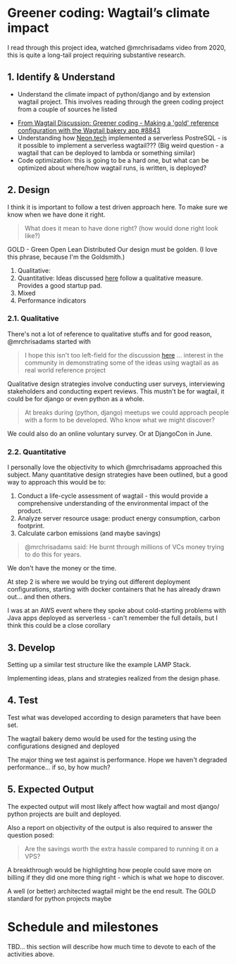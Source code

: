 # Greener coding: Wagtail’s climate impact
I read through this project idea, watched @mrchrisadams video from 2020, this is quite a long-tail project requiring substantive research.

## 1. Identify & Understand
- Understand the climate impact of python/django and by extension wagtail project.
This involves reading through the green coding project from a couple of sources he listed
* [From Wagtail Discussion: Greener coding - Making a 'gold' reference configuration with the Wagtail bakery app #8843](https://github.com/wagtail/wagtail/discussions/8843)
* Understanding how [Neon.tech](https://neon.tech/docs/introduction) implemented a serverless PostreSQL - is it possible to implement a serverless wagtail??? (Big weird question - a wagtail that can be deployed to lambda or something similar)
* Code optimization: this is going to be a hard one, but what can be optimized about where/how wagtail runs, is written, is deployed?


## 2. Design
I think it is important to follow a test driven approach here. To make sure we know when we have done it right. 
>What does it mean to have done right? (how would done right look like?)

GOLD - Green Open Lean Distributed
Our design must be golden. (I love this phrase, because I'm the Goldsmith.)

1. Qualitative: 
2. Quantitative: Ideas discussed [here](https://www.cloudcarbonfootprint.org/docs/methodology/) follow a qualitative measure. Provides a good startup pad.
3. Mixed
4. Performance indicators

### 2.1. Qualitative
There's not a lot of reference to qualitative stuffs and for good reason, @mrchrisadams started with 
>I hope this isn't too left-field for the discussion [here](https://github.com/wagtail/wagtail/discussions/8843) ... interest in the community in demonstrating some of the ideas using wagtail as as real world reference project

Qualitative design strategies involve conducting user surveys, interviewing stakeholders and conducting expert reviews. This mustn't be for wagtail, it could be for django or even python as a whole.
>At breaks during (python, django) meetups we could approach people with a form to be developed. Who know what we might discover? 

We could also do an online voluntary survey. Or at DjangoCon in June.

### 2.2. Quantitative
I personally love the objectivity to which @mrchrisadams approached this subject. Many quantitative design strategies have been outlined, but a good way to approach this would be to:
1. Conduct a life-cycle assessment of wagtail - this would provide a comprehensive understanding of the environmental impact of the product.
2. Analyze server resource usage: product energy consumption, carbon footprint.
3. Calculate carbon emissions (and maybe savings)
>@mrchrisadams said: He burnt through millions of VCs money trying to do this for years. 

We don't have the money or the time.

At step 2 is where we would be trying out different deployment configurations, starting with docker containers that he has already drawn out... and then others.

I was at an AWS event where they spoke about cold-starting problems with Java apps deployed as serverless - can't remember the full details, but I think this could be a close corollary

## 3. Develop
Setting up a similar test structure like the example LAMP Stack.

Implementing ideas, plans and strategies realized from the design phase.

## 4. Test
Test what was developed according to design parameters that have been set.

The wagtail bakery demo would be used for the testing using the configurations designed and deployed

The major thing we test against is performance. Hope we haven't degraded performance... if so, by how much?

## 5. Expected Output
The expected output will most likely affect how wagtail and most django/ python projects are built and deployed.

Also a report on objectivity of the output is also required to answer the question posed: 
>Are the savings worth the extra hassle compared to running it on a VPS?

A breakthrough would be highlighting how people could save more on billing if they did one more thing right - which is what we hope to discover.

A well (or better) architected wagtail might be the end result. The GOLD standard for python projects maybe 


# Schedule and milestones
TBD... this section will describe how much time to devote to each of the activities above.

